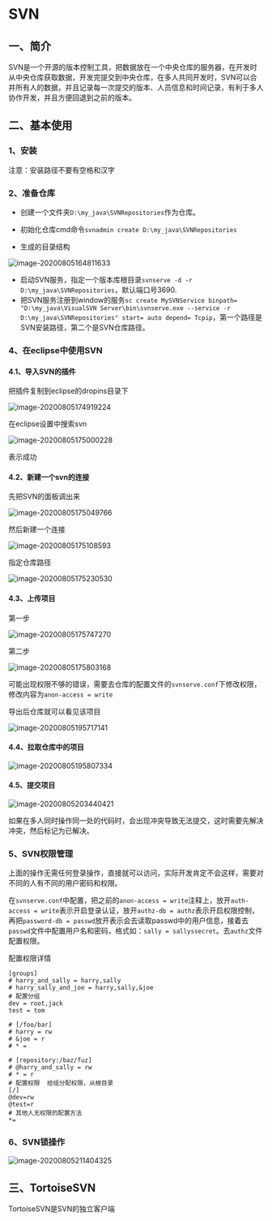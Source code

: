 # SVN

## 一、简介

SVN是一个开源的版本控制工具，把数据放在一个中央仓库的服务器，在开发时从中央仓库获取数据，开发完提交到中央仓库，在多人共同开发时，SVN可以合并所有人的数据，并且记录每一次提交的版本、人员信息和时间记录，有利于多人协作开发，并且方便回退到之前的版本。

## 二、基本使用

### 1、安装

注意：安装路径不要有空格和汉字

### 2、准备仓库

* 创建一个文件夹`D:\my_java\SVNRepositories`作为仓库。

* 初始化仓库cmd命令`svnadmin create D:\my_java\SVNRepositories`
* 生成的目录结构

![image-20200805164811633](http://picture.youyouluming.cn/image-20200805164811633.png)

* 启动SVN服务，指定一个版本库根目录`svnserve -d -r D:\my_java\SVNRepositories`，默认端口号3690.
* 把SVN服务注册到window的服务`sc create MySVNService binpath= "D:\my_java\VisualSVN Server\bin\svnserve.exe --service -r D:\my_java\SVNRepositories" start= auto depend= Tcpip`，第一个路径是SVN安装路径，第二个是SVN仓库路径。

### 4、在eclipse中使用SVN

#### 4.1、导入SVN的插件

把插件复制到eclipse的dropins目录下

![image-20200805174919224](http://picture.youyouluming.cn/image-20200805174919224.png)

在eclipse设置中搜索svn

![image-20200805175000228](http://picture.youyouluming.cn/image-20200805175000228.png)

表示成功

#### 4.2、新建一个svn的连接

先把SVN的面板调出来

![image-20200805175049766](http://picture.youyouluming.cn/image-20200805175049766.png)

然后新建一个连接

![image-20200805175108593](http://picture.youyouluming.cn/image-20200805175108593.png)

指定仓库路径

![image-20200805175230530](http://picture.youyouluming.cn/image-20200805175230530.png)

#### 4.3、上传项目

第一步

![image-20200805175747270](http://picture.youyouluming.cn/image-20200805175747270.png)

第二步

![image-20200805175803168](http://picture.youyouluming.cn/image-20200805175803168.png)

可能出现权限不够的错误，需要去仓库的配置文件的`svnserve.conf`下修改权限，修改内容为`anon-access = write`

导出后仓库就可以看见该项目

![image-20200805195717141](http://picture.youyouluming.cn/image-20200805195717141.png)

#### 4.4、拉取仓库中的项目

![image-20200805195807334](http://picture.youyouluming.cn/image-20200805195807334.png)

#### 4.5、提交项目

![image-20200805203440421](http://picture.youyouluming.cn/image-20200805203440421.png)

如果在多人同时操作同一处的代码时，会出现冲突导致无法提交，这时需要先解决冲突，然后标记为已解决。



### 5、SVN权限管理

上面的操作无需任何登录操作，直接就可以访问，实际开发肯定不会这样，需要对不同的人有不同的用户密码和权限。

在`svnserve.conf`中配置，把之前的`anon-access = write`注释上，放开`auth-access = write`表示开启登录认证，放开`authz-db = authz`表示开启权限控制，再把`password-db = passwd`放开表示会去读取passwd中的用户信息，接着去`passwd`文件中配置用户名和密码，格式如：`sally = sallyssecret`。去`authz`文件配置权限。

配置权限详情

```properties
[groups]
# harry_and_sally = harry,sally
# harry_sally_and_joe = harry,sally,&joe
# 配置分组
dev = root,jack
test = tom

# [/foo/bar]
# harry = rw
# &joe = r
# * =

# [repository:/baz/fuz]
# @harry_and_sally = rw
# * = r
# 配置权限  给组分配权限，从根目录
[/]
@dev=rw
@test=r
# 其他人无权限的配置方法
*=
```



### 6、SVN锁操作

![image-20200805211404325](http://picture.youyouluming.cn/image-20200805211404325.png)

## 三、TortoiseSVN

TortoiseSVN是SVN的独立客户端